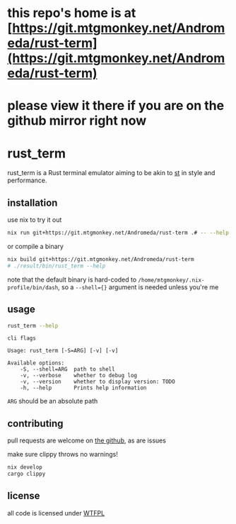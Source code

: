 # this repo's home is at [https://git.mtgmonkey.net/Andromeda/rust-term](https://git.mtgmonkey.net/Andromeda/rust-term)
# please view it there if you are on the github mirror right now

# rust_term

rust_term is a Rust terminal emulator aiming to be akin to [st](https://st.suckless.org) in style and performance.

## installation

use nix to try it out

```bash
nix run git+https://git.mtgmonkey.net/Andromeda/rust-term .# -- --help
```

or compile a binary

```bash
nix build git+https://git.mtgmonkey.net/Andromeda/rust-term
# ./result/bin/rust_term --help
```

note that the default binary is hard-coded to `/home/mtgmonkey/.nix-profile/bin/dash`, so a `--shell={}` argument is needed unless you're me

## usage

```bash
rust_term --help
```

```
cli flags

Usage: rust_term [-S=ARG] [-v] [-v]

Available options:
    -S, --shell=ARG  path to shell
    -v, --verbose    whether to debug log
    -v, --version    whether to display version: TODO
    -h, --help       Prints help information
```

`ARG` should be an absolute path

## contributing

pull requests are welcome on [the github](https://github.com/MTGmonkey/rust-term), as are issues

make sure clippy throws no warnings!

```bash
nix develop
cargo clippy
```

## license

all code is licensed under [WTFPL](https://wtfpl.net)

